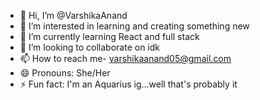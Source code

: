 - 👋 Hi, I’m @VarshikaAnand
- 👀 I’m interested in learning and creating something new
- 🌱 I’m currently learning React and full stack
- 💞️ I’m looking to collaborate on idk
- 📫 How to reach me- varshikaanand05@gmail.com
- 😄 Pronouns: She/Her
- ⚡ Fun fact: I'm an Aquarius ig...well that's probably it

<!---
VarshikaAnand/VarshikaAnand is a ✨ special ✨ repository because its `README.md` (this file) appears on your GitHub profile.
You can click the Preview link to take a look at your changes.
--->
